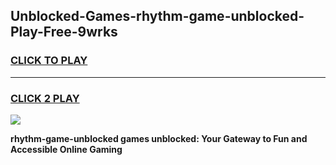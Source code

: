 
## Unblocked-Games-rhythm-game-unblocked-Play-Free-9wrks
<h3>
<a href="https://premium76.site?title=rhythm-game-unblocked&ref=10A">CLICK TO PLAY</a></h3>
<hr>

<h3>
<a href="https://premium76.site?title=rhythm-game-unblocked&ref=10A">CLICK 2 PLAY</a>
  
</h3>

<a href="https://premium76.site?title=rhythm-game-unblocked&ref=10A"><img src="https://clearcache.store/games.png"></a>


**rhythm-game-unblocked games unblocked: Your Gateway to Fun and Accessible Online Gaming**

